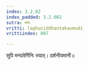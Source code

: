 ```yaml
---
index: 3.2.82
index_padded: 3.2.082
sutra: मनः
vritti: laghusiddhantakaumudi
vrittiindex: 807

---
```

सुपि मन्यतेर्णिनिः स्यात्। दर्शनीयमानी॥